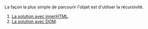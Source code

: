 La façon la plus simple de parcourir l'objet est d'utiliser la récursivité.

1. [La solution avec innerHTML](https://plnkr.co/edit/PzjPAk9yKHeKkT36?p=preview).
2. [La solution avec DOM](https://plnkr.co/edit/e3TEVqQrm7ZqZkn6?p=preview).
